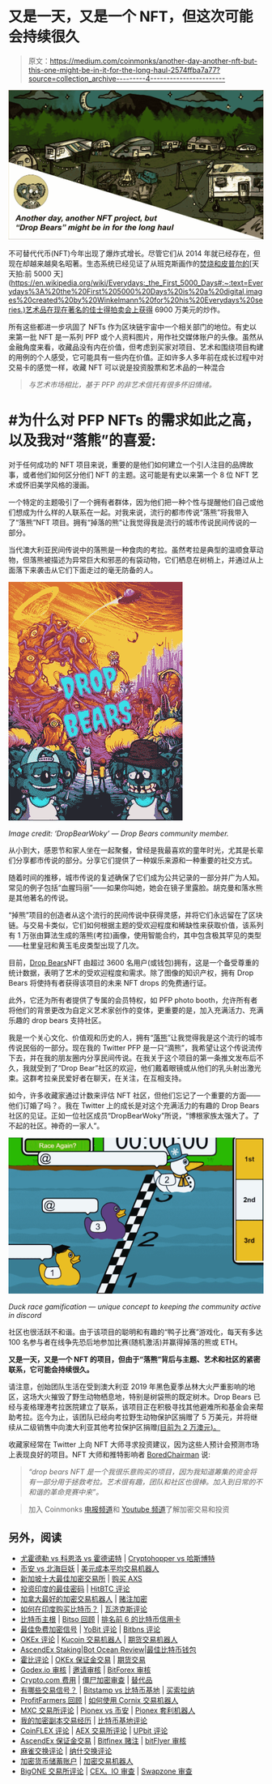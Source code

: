 # 又是一天，又是一个 NFT，但这次可能会持续很久

> 原文：<https://medium.com/coinmonks/another-day-another-nft-but-this-one-might-be-in-it-for-the-long-haul-2574ffba7a77?source=collection_archive---------4----------------------->

![](img/8f3d5d6280d70631dd915e8c0feb4269.png)

不可替代代币(NFT)今年出现了爆炸式增长。尽管它们从 2014 年就已经存在，但现在却越来越臭名昭著。生态系统已经见证了从班克斯画作的[焚烧和皮普尔的](https://theconversation.com/nft-art-the-bizarre-world-where-burning-a-banksy-can-make-it-more-valuable-156605#:~:text=A%20blockchain%20company%20has%20bought%20a%20piece%20of,the%20screen%20print%20from%20a%20New%20York%20gallery.)[天天拍:前 5000 天](https://en.wikipedia.org/wiki/Everydays:_the_First_5000_Days#:~:text=Everydays%3A%20the%20First%205000%20Days%20is%20a%20digital,images%20created%20by%20Winkelmann%20for%20his%20Everydays%20series.)艺术品在现在著名的佳士得拍卖会上获得 6900 万美元的炒作。

所有这些都进一步巩固了 NFTs 作为区块链宇宙中一个相关部门的地位。有史以来第一批 NFT 是一系列 PFP 或个人资料图片，用作社交媒体账户的头像。虽然从金融角度来看，收藏品没有内在价值，但考虑到买家对项目、艺术和围绕项目构建的用例的个人感受，它可能具有一些内在价值。正如许多人多年前在成长过程中对交易卡的感觉一样，收藏 NFT 可以说是投资股票和艺术品的一种混合

> *与艺术市场相比，基于 PFP 的非艺术信托有很多怀旧情绪。*

# #为什么对 PFP NFTs 的需求如此之高，以及我对“落熊”的喜爱:

对于任何成功的 NFT 项目来说，重要的是他们如何建立一个引人注目的品牌故事，或者他们如何区分他们 NFT 的主题。这可能是有史以来第一个 8 位 NFT 艺术或怀旧美学风格的漫画。

一个特定的主题吸引了一个拥有者群体，因为他们把一种个性与提醒他们自己或他们想成为什么样的人联系在一起。对我来说，流行的都市传说“落熊”将我带入了“落熊”NFT 项目。拥有“掉落的熊”让我觉得我是流行的城市传说民间传说的一部分。

当代澳大利亚民间传说中的落熊是一种食肉的考拉。虽然考拉是典型的温顺食草动物，但落熊被描述为异常巨大和邪恶的有袋动物，它们栖息在树梢上，并通过从上面落下来袭击从它们下面走过的毫无防备的人。

![](img/3f1bc0ce6f3065dfef7ce169a3148926.png)

*Image credit: ‘DropBearWoky’ — Drop Bears community member.*

从小到大，感恩节和家人坐在一起聚餐，曾经是我最喜欢的童年时光，尤其是长辈们分享都市传说的部分。分享它们提供了一种娱乐来源和一种重要的社交方式。

随着时间的推移，城市传说的复述确保了它们成为公共记录的一部分并广为人知。常见的例子包括“血腥玛丽”——如果你叫她，她会在镜子里露脸。胡克曼和落水熊是其他著名的传说。

“掉熊”项目的创造者从这个流行的民间传说中获得灵感，并将它们永远留在了区块链。与交易卡类似，它们如何根据主题的受欢迎程度和稀缺性来获取价值，该系列有 1 万张由算法生成的落熊(考拉)画像，使用智能合约，其中包含极其罕见的类型——杜里皇冠和黄玉毛皮类型出现了几次。

目前，[Drop Bears](https://www.dropbears.io/)NFT 由超过 3600 名用户(或钱包)拥有，这是一个备受尊重的统计数据，表明了艺术的受欢迎程度和需求。除了图像的知识产权，拥有 Drop Bears 将使持有者获得该项目的未来 NFT drops 的免费通行证。

此外，它还为所有者提供了专属的会员特权，如 PFP photo booth，允许所有者将他们的背景更改为自定义艺术家创作的变体，更重要的是，加入充满活力、充满乐趣的 drop bears 支持社区。

我是一个关心文化、价值观和历史的人，拥有“[落熊](https://www.dropbears.io/)”让我觉得我是这个流行的城市传说民俗的一部分。现在我的 Twitter PFP 是一只“滴熊”，我希望让这个传说流传下去，并在我的朋友圈内分享民间传说。在我关于这个项目的第一条推文发布后不久，我就受到了“Drop Bear”社区的欢迎，他们戴着眼镜或从他们的乳头射出激光束。这群考拉亲民爱好者在聊天，在关注，在互相支持。

如今，许多收藏家通过计数来评估 NFT 社区，但他们忘记了一个重要的方面——他们订婚了吗？。我在 Twitter 上的成长是对这个充满活力的有趣的 Drop Bears 社区的见证。正如一位社区成员“DropBearWoky”所说，“博根家族太强大了。了不起的社区。神奇的一家人”。

![](img/28edd173db69bdbd9de93b1e5f48e340.png)

*Duck race gamification — unique concept to keeping the community active in discord*

社区也很活跃不和谐。由于该项目的聪明和有趣的“鸭子比赛”游戏化，每天有多达 100 名参与者在线争先恐后地参加比赛(随机激活)并赢得掉落的熊或 ETH。

**又是一天，又是一个 NFT 的项目，但由于“落熊”背后与主题、艺术和社区的紧密联系，它可能会持续很久。**

请注意，创始团队生活在受到澳大利亚 2019 年黑色夏季丛林大火严重影响的地区，这场大火摧毁了野生动物栖息地，特别是树袋熊的既定树木。Drop Bears 已经与麦格理港考拉医院建立了联系，该项目正在积极寻找其他避难所和基金会来帮助考拉。迄今为止，该团队已经向考拉野生动物保护区捐赠了 5 万美元，并将继续从二级销售中向澳大利亚其他考拉保护区捐赠[(目前为 2 万澳元)。](https://opensea.io/collection/dropbearsnft)

收藏家经常在 Twitter 上向 NFT 大师寻求投资建议，因为这些人预计会预测市场上表现良好的项目。NFT 大师和推特影响者 [BoredChairman](https://twitter.com/Realm_of_Crypto) 说:

> *“drop bears NFT 是一个我很乐意购买的项目，因为我知道筹集的资金将有一部分用于拯救考拉。艺术很有趣，团队和社区也很棒。加入到日常的不和谐的革命竞赛中来”。*

> 加入 Coinmonks [电报频道](https://t.me/coincodecap)和 [Youtube 频道](https://www.youtube.com/channel/UCbyDhTbOiKh2iUMKBi4-4Zg)了解加密交易和投资

## 另外，阅读

*   [尤霍德勒 vs 科恩洛 vs 霍德诺特](/coinmonks/youhodler-vs-coinloan-vs-hodlnaut-b1050acde55a) | [Cryptohopper vs 哈斯博特](https://blog.coincodecap.com/cryptohopper-vs-haasbot)
*   [币安 vs 北海巨妖](https://blog.coincodecap.com/binance-vs-kraken) | [美元成本平均交易机器人](https://blog.coincodecap.com/pionex-dca-bot)
*   [新加坡十大最佳加密交易所](https://blog.coincodecap.com/crypto-exchange-in-singapore) | [购买 AXS](https://blog.coincodecap.com/buy-axs-token)
*   [投资印度的最佳密码](https://blog.coincodecap.com/best-crypto-to-invest-in-india-in-2021) | [HitBTC 评论](/coinmonks/hitbtc-review-c5143c5d53c2)
*   [加拿大最好的加密交易机器人](https://blog.coincodecap.com/5-best-crypto-trading-bots-in-canada) | [赌注加密](https://blog.coincodecap.com/staking-crypto)
*   [如何在印度购买比特币？](/coinmonks/buy-bitcoin-in-india-feb50ddfef94) | [瓦济克斯评论](/coinmonks/wazirx-review-5c811b074f5b)
*   [比特币主根](https://blog.coincodecap.com/bitcoin-taproot) | [Bitso 回顾](https://blog.coincodecap.com/bitso-review) | [排名前 6 的比特币信用卡](/coinmonks/bitcoin-credit-card-bc8ab6f377c6)
*   [最佳免费加密信号](https://blog.coincodecap.com/free-crypto-signals) | [YoBit 评论](/coinmonks/yobit-review-175464162c62) | [Bitbns 评论](/coinmonks/bitbns-review-38256a07e161)
*   [OKEx 评论](/coinmonks/okex-review-6b369304110f) | [Kucoin 交易机器人](/coinmonks/kucoin-trading-bot-automate-your-trades-8cf0ca2138e0) | [期货交易机器人](/coinmonks/futures-trading-bots-5a282ccee3f5)
*   [AscendEx Staking](https://blog.coincodecap.com/ascendex-staking)|[Bot Ocean Review](https://blog.coincodecap.com/bot-ocean-review)|[最佳比特币钱包](https://blog.coincodecap.com/bitcoin-wallets-india)
*   [霍比评论](https://blog.coincodecap.com/huobi-review) | [OKEx 保证金交易](https://blog.coincodecap.com/okex-margin-trading) | [期货交易](https://blog.coincodecap.com/futures-trading)
*   [Godex.io 审核](/coinmonks/godex-io-review-7366086519fb) | [邀请审核](/coinmonks/invity-review-70f3030c0502) | [BitForex 审核](https://blog.coincodecap.com/bitforex-review)
*   [Crypto.com 费用](/coinmonks/binance-fees-8588ec17965) | [僵尸加密审查](/coinmonks/botcrypto-review-2021-build-your-own-trading-bot-coincodecap-6b8332d736c7) | [替代品](https://blog.coincodecap.com/crypto-com-alternatives)
*   [有哪些交易信号？](https://blog.coincodecap.com/trading-signal) | [Bitstamp vs 比特币基地](https://blog.coincodecap.com/bitstamp-coinbase) | [买索拉纳](https://blog.coincodecap.com/buy-solana)
*   [ProfitFarmers 回顾](https://blog.coincodecap.com/profitfarmers-review) | [如何使用 Cornix 交易机器人](https://blog.coincodecap.com/cornix-trading-bot)
*   [MXC 交易所评论](/coinmonks/mxc-exchange-review-3af0ec1cba8c) | [Pionex vs 币安](https://blog.coincodecap.com/pionex-vs-binance) | [Pionex 套利机器人](https://blog.coincodecap.com/pionex-arbitrage-bot)
*   [我的加密副本交易经历](/coinmonks/my-experience-with-crypto-copy-trading-d6feb2ce3ac5) | [比特币基地评论](/coinmonks/coinbase-review-6ef4e0f56064)
*   [CoinFLEX 评论](https://blog.coincodecap.com/coinflex-review) | [AEX 交易所评论](https://blog.coincodecap.com/aex-exchange-review) | [UPbit 评论](https://blog.coincodecap.com/upbit-review)
*   [AscendEx 保证金交易](https://blog.coincodecap.com/ascendex-margin-trading) | [Bitfinex 赌注](https://blog.coincodecap.com/bitfinex-staking) | [bitFlyer 审核](https://blog.coincodecap.com/bitflyer-review)
*   [麻雀交换评论](https://blog.coincodecap.com/sparrow-exchange-review) | [纳什交换评论](https://blog.coincodecap.com/nash-exchange-review)
*   [加密货币储蓄账户](/coinmonks/cryptocurrency-savings-accounts-be3bc0feffbf) | [加密交易机器人](https://blog.coincodecap.com/best-crypto-trading-bots)
*   [BigONE 交易所评论](/coinmonks/bigone-exchange-review-64705d85a1d4) | [CEX。IO 审查](https://blog.coincodecap.com/cex-io-review) | [Swapzone 审查](/coinmonks/swapzone-review-crypto-exchange-data-aggregator-e0ad78e55ed7)